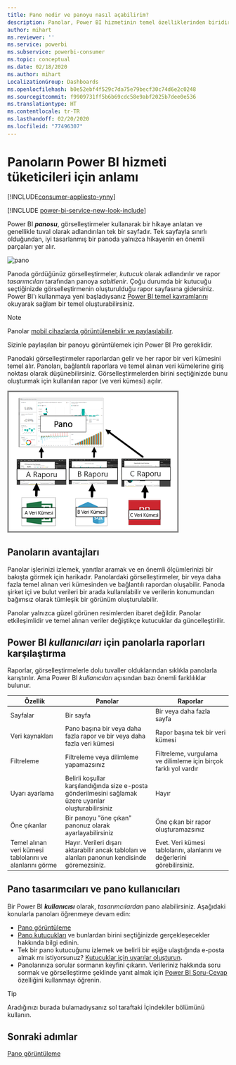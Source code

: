 ```yaml
---
title: Pano nedir ve panoyu nasıl açabilirim?
description: Panolar, Power BI hizmetinin temel özelliklerinden biridir.
author: mihart
ms.reviewer: ''
ms.service: powerbi
ms.subservice: powerbi-consumer
ms.topic: conceptual
ms.date: 02/18/2020
ms.author: mihart
LocalizationGroup: Dashboards
ms.openlocfilehash: b0e52ebf4f529c7da75e79becf30c74d6e2c0248
ms.sourcegitcommit: f9909731ff5b6b69cdc58e9abf2025b7dee0e536
ms.translationtype: HT
ms.contentlocale: tr-TR
ms.lasthandoff: 02/20/2020
ms.locfileid: "77496307"
---
```

# <a name="dashboards-for-power-bi-service-consumers"></a>Panoların Power BI hizmeti tüketicileri için anlamı

[!INCLUDE[consumer-appliesto-ynny](../includes/consumer-appliesto-ynny.md)]

[!INCLUDE [power-bi-service-new-look-include](../includes/power-bi-service-new-look-include.md)]

Power BI ***panosu***, görselleştirmeler kullanarak bir hikaye anlatan ve genellikle tuval olarak adlandırılan tek bir sayfadır. Tek sayfayla sınırlı olduğundan, iyi tasarlanmış bir panoda yalnızca hikayenin en önemli parçaları yer alır.

![pano](media/end-user-dashboards/power-bi-dashboard2.png)

Panoda gördüğünüz görselleştirmeler, *kutucuk* olarak adlandırılır ve rapor *tasarımcıları* tarafından panoya *sabitlenir*. Çoğu durumda bir kutucuğu seçtiğinizde görselleştirmenin oluşturulduğu rapor sayfasına gidersiniz. Power BI'ı kullanmaya yeni başladıysanız [Power BI temel kavramlarını](end-user-basic-concepts.md) okuyarak sağlam bir temel oluşturabilirsiniz.

> [!NOTE]
> Panolar [mobil cihazlarda görüntülenebilir ve paylaşılabilir](mobile/mobile-apps-view-dashboard.md).
>
> Sizinle paylaşılan bir panoyu görüntülemek için Power BI Pro gereklidir.
> 

Panodaki görselleştirmeler raporlardan gelir ve her rapor bir veri kümesini temel alır. Panoları, bağlantılı raporlara ve temel alınan veri kümelerine giriş noktası olarak düşünebilirsiniz. Görselleştirmelerden birini seçtiğinizde bunu oluşturmak için kullanılan rapor (ve veri kümesi) açılır.

![panolar, raporlar, veri kümeleri arasındaki ilişkiyi gösteren diyagram](media/end-user-dashboards/power-bi-diagram.png)

## <a name="advantages-of-dashboards"></a>Panoların avantajları
Panolar işlerinizi izlemek, yanıtlar aramak ve en önemli ölçümlerinizi bir bakışta görmek için harikadır. Panolardaki görselleştirmeler, bir veya daha fazla temel alınan veri kümesinden ve bağlantılı rapordan oluşabilir. Panoda şirket içi ve bulut verileri bir arada kullanılabilir ve verilerin konumundan bağımsız olarak tümleşik bir görünüm oluşturulabilir.

Panolar yalnızca güzel görünen resimlerden ibaret değildir. Panolar etkileşimlidir ve temel alınan veriler değiştikçe kutucuklar da güncelleştirilir.

## <a name="dashboards-versus-reports-for-power-bi-consumers"></a>Power BI ***kullanıcıları*** için panolarla raporları karşılaştırma
Raporlar, görselleştirmelerle dolu tuvaller olduklarından sıklıkla panolarla karıştırılır. Ama Power BI *kullanıcıları* açısından bazı önemli farklılıklar bulunur.

| **Özellik** | **Panolar** | **Raporlar** |
| --- | --- | --- |
| Sayfalar |Bir sayfa |Bir veya daha fazla sayfa |
| Veri kaynakları |Pano başına bir veya daha fazla rapor ve bir veya daha fazla veri kümesi |Rapor başına tek bir veri kümesi |
| Filtreleme |Filtreleme veya dilimleme yapamazsınız |Filtreleme, vurgulama ve dilimleme için birçok farklı yol vardır |
| Uyarı ayarlama |Belirli koşullar karşılandığında size e-posta gönderilmesini sağlamak üzere uyarılar oluşturabilirsiniz |Hayır |
| Öne çıkanlar |Bir panoyu "öne çıkan" panonuz olarak ayarlayabilirsiniz |Öne çıkan bir rapor oluşturamazsınız |
| Temel alınan veri kümesi tablolarını ve alanlarını görme |Hayır. Verileri dışarı aktarabilir ancak tabloları ve alanları panonun kendisinde göremezsiniz. |Evet. Veri kümesi tablolarını, alanlarını ve değerlerini görebilirsiniz. |


## <a name="dashboard-designers-and-dashboard-consumers"></a>Pano tasarımcıları ve pano kullanıcıları
Bir Power BI ***kullanıcısı*** olarak, *tasarımcılardan* pano alabilirsiniz. Aşağıdaki konularla panoları öğrenmeye devam edin:

* [Pano görüntüleme](end-user-dashboard-open.md)
* [Pano kutucukları](end-user-tiles.md) ve bunlardan birini seçtiğinizde gerçekleşecekler hakkında bilgi edinin.
* Tek bir pano kutucuğunu izlemek ve belirli bir eşiğe ulaştığında e-posta almak mı istiyorsunuz? [Kutucuklar için uyarılar oluşturun](end-user-alerts.md).
* Panolarınıza sorular sormanın keyfini çıkarın. Verileriniz hakkında soru sormak ve görselleştirme şeklinde yanıt almak için [Power BI Soru-Cevap](end-user-q-and-a.md) özelliğini kullanmayı öğrenin.

> [!TIP]
> Aradığınızı burada bulamadıysanız sol taraftaki İçindekiler bölümünü kullanın.
> 

## <a name="next-steps"></a>Sonraki adımlar
[Pano görüntüleme](end-user-dashboard-open.md) 